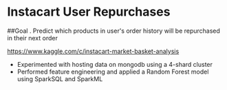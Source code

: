 Instacart User Repurchases
=======================

##Goal . 
Predict which products in user's order history will be repurchased in their next order

https://www.kaggle.com/c/instacart-market-basket-analysis

- Experimented with hosting data on mongodb using a 4-shard cluster
- Performed feature engineering and applied a Random Forest model using SparkSQL and SparkML
